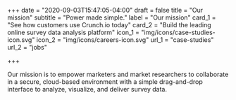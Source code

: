 +++
date = "2020-09-03T15:47:05-04:00"
draft = false
title = "Our mission"
subtitle = "Power made simple."
label = "Our mission"
card_1 = "See how customers use Crunch.io today"
card_2 = "Build the leading online survey data analysis platform"
icon_1 = "img/icons/case-studies-icon.svg"
icon_2 = "img/icons/careers-icon.svg"
url_1 = "case-studies"
url_2 = "jobs"

+++

Our mission is to empower marketers and market researchers to collaborate in a secure, cloud-based environment with a simple drag-and-drop interface to analyze, visualize, and deliver survey data.
